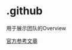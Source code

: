 # .github
用于展示团队的Overview

[官方参考文章](https://docs.github.com/zh/organizations/collaborating-with-groups-in-organizations/customizing-your-organizations-profile)

